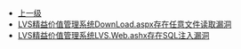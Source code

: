 * [上一级](docs/wy876_poc/)
* [LVS精益价值管理系统DownLoad.aspx存在任意文件读取漏洞](docs/wy876_poc/LVS%E7%B2%BE%E7%9B%8A%E4%BB%B7%E5%80%BC%E7%AE%A1%E7%90%86%E7%B3%BB%E7%BB%9F/LVS%E7%B2%BE%E7%9B%8A%E4%BB%B7%E5%80%BC%E7%AE%A1%E7%90%86%E7%B3%BB%E7%BB%9FDownLoad.aspx%E5%AD%98%E5%9C%A8%E4%BB%BB%E6%84%8F%E6%96%87%E4%BB%B6%E8%AF%BB%E5%8F%96%E6%BC%8F%E6%B4%9E.md)
* [LVS精益价值管理系统LVS.Web.ashx存在SQL注入漏洞](docs/wy876_poc/LVS%E7%B2%BE%E7%9B%8A%E4%BB%B7%E5%80%BC%E7%AE%A1%E7%90%86%E7%B3%BB%E7%BB%9F/LVS%E7%B2%BE%E7%9B%8A%E4%BB%B7%E5%80%BC%E7%AE%A1%E7%90%86%E7%B3%BB%E7%BB%9FLVS.Web.ashx%E5%AD%98%E5%9C%A8SQL%E6%B3%A8%E5%85%A5%E6%BC%8F%E6%B4%9E.md)
